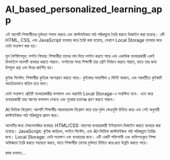 # AI_based_personalized_learning_app
এই অ্যাপটি শিক্ষার্থীদের দুর্বলতা শনাক্ত করতে এবং কাস্টমাইজড পাঠ পরিকল্পনা তৈরি করতে ডিজাইন করা হয়েছে। এটি HTML, CSS, এবং JavaScript ব্যবহার করে তৈরি করা হয়েছে, যেখানে Local Storage ব্যবহার করে ডেটা সংরক্ষণ করা হয়।

মূল বৈশিষ্ট্যসমূহ:
লগইন ফিচার: শিক্ষার্থীরা তাদের নাম দিয়ে লগইন করতে পারে এবং একাধিক ব্যবহারকারী একই ডিভাইসে অ্যাপটি ব্যবহার করতে পারবে। লগইনের সময় শিক্ষার্থী তার শ্রেণি নির্বাচন করতে পারবে, যাতে তার জন্য উপযুক্ত প্রশ্ন এবং উত্তর প্রদর্শিত হয়।

কুইজ সিস্টেম: শিক্ষার্থীরা কুইজে অংশগ্রহণ করতে পারে। কুইজের সময়সীমা ৫ মিনিট থাকবে, এবং পরবর্তীতে কুইজটি স্বয়ংক্রিয়ভাবে বাতিল হয়ে যাবে।

ডেটা সংরক্ষণ: প্রতিটি ব্যবহারকারীর ফলাফল এবং অগ্রগতি Local Storage-এ সংরক্ষিত হবে। এতে করে ব্যবহারকারী তার আগের ফলাফল দেখতে এবং পুনরায় চ্যালেঞ্জ গ্রহণ করতে পারবে।

AI ভিত্তিক বিশ্লেষণ: অ্যাপটি শিক্ষার্থীর পারফরম্যান্স বিশ্লেষণ করে তার দুর্বল ক্ষেত্রগুলি চিহ্নিত করে এবং সেই অনুযায়ী কাস্টমাইজড পাঠ পরিকল্পনা প্রদান করে।

অ্যাপটির জন্য টেকনোলজির ব্যবহার:
HTML/CSS: অ্যাপের ব্যবহারকারী ইন্টারফেস ডিজাইন করতে ব্যবহার করা হয়েছে।
JavaScript: কুইজ কার্যক্রম, লগইন সিস্টেম, এবং AI-ভিত্তিক কাস্টমাইজড পাঠ পরিকল্পনা তৈরির জন্য।
Local Storage: ডেটা সংরক্ষণ এবং ব্যবহারের জন্য।
এটি একটি শক্তিশালী এবং ব্যক্তিগতকৃত শিক্ষা অভিজ্ঞতা তৈরি করতে সহায়তা করবে, যাতে শিক্ষার্থীরা তাদের দুর্বলতা চিহ্নিত করে দ্রুত উন্নতি করতে পারে।

কাজ চলমান...